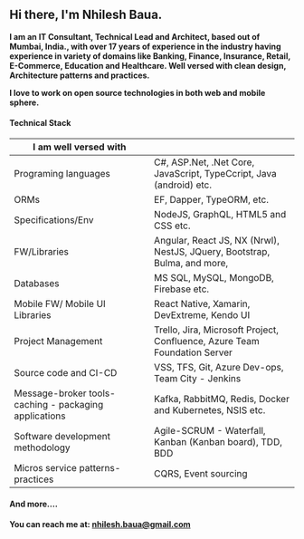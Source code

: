 

## Hi there, I'm Nhilesh Baua.


**I am an IT Consultant, Technical Lead and Architect, based out of Mumbai, India., with over 17 years of experience in the industry having experience in variety of domains like Banking, Finance, Insurance, Retail, E-Commerce, Education and Healthcare. Well versed with clean design, Architecture patterns and practices.**

**I love to work on open source technologies in both web and mobile sphere.** 

#### Technical Stack

|I am well versed with |  |  
| ------------ | ------------ |
| Programing languages | C#, ASP.Net, .Net Core, JavaScript, TypeCcript, Java (android) etc. |
| ORMs| EF, Dapper, TypeORM, etc. |
|Specifications/Env | NodeJS, GraphQL, HTML5 and CSS etc. |
| FW/Libraries | Angular, React JS, NX (Nrwl), NestJS, JQuery, Bootstrap, Bulma, and more, |
| Databases |  MS SQL, MySQL, MongoDB, Firebase etc. |
| Mobile FW/ Mobile UI Libraries | React Native, Xamarin, DevExtreme, Kendo UI |
| Project Management|  Trello, Jira, Microsoft Project, Confluence, Azure Team Foundation Server
| Source code and CI-CD|   VSS, TFS, Git, Azure Dev-ops, Team City - Jenkins |
| Message-broker tools- caching - packaging applications | Kafka, RabbitMQ, Redis, Docker and Kubernetes, NSIS etc.|
|Software development methodology| Agile-SCRUM - Waterfall, Kanban (Kanban board), TDD, BDD|
| Micros service patterns-practices| CQRS, Event sourcing | 

#### And more....

#### You can reach me at: nhilesh.baua@gmail.com

